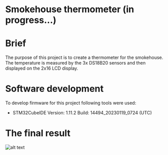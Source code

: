 # Smokehouse thermometer  (in progress...)

# Brief
The purpose of this project is to create a thermometer for the smokehouse. The temperature is measured by the 3x DS18B20 sensors and then displayed on the 2x16 LCD display.

# Software development
To develop firmware for this project following tools were used:

- STM32CubeIDE 
  Version: 1.11.2 
  Build: 14494_20230119_0724 (UTC)

# The final result
![alt text](https://github.com/Siamian/STM32-projects/blob/fff182e5cfb0a25b8beee2af164ffb5443d76f85/Smokehouse_thermometer/Prototyp_smokehouse_thermometer.jpg "Logo Title Text 1")
